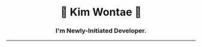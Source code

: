 
<div align="center">        
         
 <!-- <a href="https://suave-lilac-075.notion.site/b1ac3609f8a946c3a1939b5d46211e44?v=cc0f75ec13e54868a33bb57336fb9ee8">
    <img align="right" src="https://github-readme-stats.vercel.app/api/top-langs/?username=kimwontae&theme=dracula&exclude_repo=Computer-Science-Engineering&layout=compact&langs_count=10"/></a>-->
  
  # 🐣 Kim Wontae 🐥 
  ### I'm Newly-Initiated Developer.   
      
  ---  
  
  <!--<a href="https://github.com/kimwontae"><img src="https://hits.seeyoufarm.com/api/count/incr/badge.svg?url=https%3A%2F%2Fgithub.com%2Fkimwontae&count_bg=%2379C83D&title_bg=%23555555&icon=&icon_color=%23E7E7E7&title=hits&edge_flat=false)"/></a> -->
 
  <!--<a href="https://velog.io/@uuontae"><img src="https://img.shields.io/badge/uuontae.log-3DDC84?style=flat-square&logo=Blogger&logoColor=white"/></a>-->
 
  <br> 
  
</div>
  
